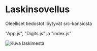 # Laskinsovellus

Oleelliset tiedostot löytyvät src-kansiosta

"App.js", "Digits.js" ja "index.js"


![Kuva laskimesta](https://user-images.githubusercontent.com/114909607/195595050-db77ff13-797b-4be9-8a44-625ad48e95b1.png)
